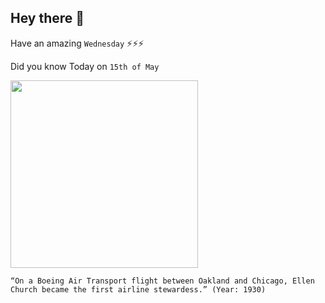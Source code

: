 ## Hey there 👋
Have an amazing `Wednesday` ⚡⚡⚡

Did you know Today on `15th of May`
 
 [<img src="https://pbs.twimg.com/media/EaOgkapUEAUDuNL.jpg" width="300" />](https://county17.com/2018/05/18/worlds-first-stewardess-thisweekinwyhistory/) 
 ```
“On a Boeing Air Transport flight between Oakland and Chicago, Ellen Church became the first airline stewardess.” (Year: 1930)
```
